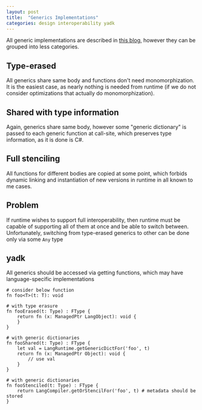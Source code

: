 ```yaml
---
layout: post
title:  "Generics Implementations"
categories: design interoperability yadk
---
```


All generic implementations are described in [this blog](https://thume.ca/2019/07/14/a-tour-of-metaprogramming-models-for-generics/), however they can be grouped into less categories.

## Type-erased
All generics share same body and functions don't need monomorphization. It is the easiest case, as nearly nothing is needed from runtime (if we do not consider optimizations that actually do monomorphization).

## Shared with type information
Again, generics share same body, however some "generic dictionary" is passed to each generic function at call-site, which preserves type information, as it is done is C#.

## Full stenciling
All functions for different bodies are copied at some point, which forbids dynamic linking and instantiation of new versions in runtime in all known to me cases.

## Problem
If runtime wishes to support full interoperability, then runtime must be capable of supporting all of them at once and be able to switch between. Unfortunately, switching from type-erased generics to other can be done only via some `Any` type

## yadk

All generics should be accessed via getting functions, which may have language-specific implementations

```pseudots
# consider below function
fn foo<T>(t: T): void

# with type erasure
fn fooErased(t: Type) : FType {
    return fn (x: ManagedPtr LangObject): void {
    }
}

# with generic dictionaries
fn fooShared(t: Type) : FType {
    let val = LangRuntime.getGenericDictFor('foo', t)
    return fn (x: ManagedPtr Object): void {
        // use val
    }
}

# with generic dictionaries
fn fooStenciled(t: Type) : FType {
    return LangCompiler.getOrStencilFor('foo', t) # metadata should be stored
}
```
